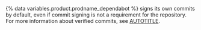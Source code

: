 {% data variables.product.prodname_dependabot %} signs its own commits by default, even if commit signing is not a requirement for the repository. For more information about verified commits, see [AUTOTITLE](/authentication/managing-commit-signature-verification/about-commit-signature-verification).
